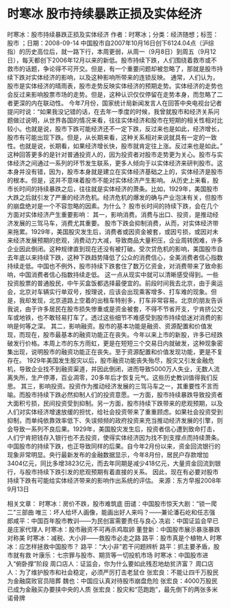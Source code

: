 # 时寒冰  股市持续暴跌正损及实体经济

时寒冰：股市持续暴跌正损及实体经济
作者：时寒冰；分类：经济随想；标签：股市 ；日期：2008-09-14
中国股市自2007年10月16日创下6124.04点（沪综指）的历史高位后，就一路下行，本周更弱，从周一（9月8日）到周五（9月12日），每天都创下2006年12月以来的新低。股市持续下跌，人们围绕着救市或不救市的话题，争论得不可开交。但是，有一个重要问题却被忽略了，那就是股市持续下跌对实体经济的影响，以及这种影响所带来的连锁反映。
通常，人们认为，股市是实体经济的晴雨表，股市走势反映实体经济的预期走势。实体经济的走势也会反过来影响股票市场的走势。但是，这种认识仅仅停留在走势本身，而忽略了二者更深的内在联动性。
今年7月份，国家统计局新闻发言人在回答中央电视台记者提问时说：“如果我没记错的话，在去年一季度的时候，我曾就股市和经济关系问题做过说明，从世界各国的情况来看，往往实体经济和股市在短期的相关性相对比较小。也就是说，股市下跌可能经济还不一定下跌，反过来也是如此，经济增长，股市有可能出现下跌。但是，从长期来看，这种关系相对来说就具有一定的一致性。也就是说，长期看，如果经济增长快，股市就肯定往上涨。反过来也是如此。”
这种回答更多的是针对普通投资人的，因为投资者对股市走势更为关心。股市与实体经济之间通过一系列的环节发生联系，更多人倾向于以实体经济来研判股市。这本身并没有错，因为，股市本身就是建立在实体经济基础之上的，实体经济是股市的根本。但是，这并不意味着股市不能对实体经济产生影响。
从历史上来看，股市长时间的持续暴跌之后，往往就是实体经济的萧条。比如，1929年，美国股市大跌之后就引发了严重的经济危机。经济危机的爆发的确与产业泡沫有关，但股市的崩盘绝对是一个不容忽略的因素。为什么？
股市长时间的持续下跌，会在几个方面对实体经济产生重要影响：
其一，影响消费。消费与出口、投资，是推动经济发展的三驾马车，消费尤其重要。
股市下跌会抑制消费，从而，对实体经济带来拖累。1929年，美国股灾发生后，消费者或因资金被套，或因亏损，或因对未来经济发展预期的悲观，消费动力大减，导致商品大量积压，企业周转困难，许多企业因此倒闭。这种规律直到现在还没有被打破。受次贷危机的影响，美国股市自去年底以来持续下跌，这种下跌趋势降低了公众的消费信心，全美消费者信心指数持续走低。中国也不例外，股市持续下跌套住了数万亿资金，对消费带来了致命影响，中国消费者信心指数持续走低。
这一点从现实中就可以清晰感受得到。一些投资股票的普通股民，中午买盒饭都选择最便宜的。前段时间我去北京，由于奥运会，北京对车辆实行单双号，按理说，应该会出现乘客增多、打车难的现象。但是，我却发现，北京道路上空着的出租车特别多，打车非常容易。北京的朋友告诉我说，由于许多居民在股市损失惨重或是资金被套，不得不节省开支，宁肯挤公交车或地铁，也不敢轻易打车了。透过这些细节不难感受到股市持续低迷对消费的影响是何等之深。
其二，影响融资。股市的基本功能是融资、资源配置和价值发现，而现在，股市最基本的融资功能正在丧失。今年以来上市的新股，许多已经跌破发行价格。本周上市的东方雨虹，更是在短短三个交易日内就破发，这种现象密集出现，说明股市的融资功能正在丧失。至于资源配置和价值发现功能，更是不复存在。
1929年美国发生股灾以后，股市融资功能丧失殆尽，股灾又引发金融危机，导致企业找不到融资渠道，并因此倒闭，进而导致5000万人失业，无数人流离失所，生产停滞，百业凋零，20多年后才恢复元气。这些历史教训值得我们反思。
其三，影响投资。投资作为推动经济发展的三驾马车之一，其重要性不言而喻。而股市持续下跌必然抑制人们的投资意愿。一方面，股市持续暴跌导致投资者大面积亏损，民间投资受到抑制。另一方面，股市持续下跌带来的悲观预期，以及人们对实体经济增速放缓的担忧，给社会投资带来了重重顾虑。如果社会投资受到抑制，而单纯依靠效率低下、失误频频的政府投资来充当推动经济发展的引擎，则会导致一系列不良后果。1929年，美国股灾发生后，投资者信心遭到致命打击，人们宁肯把钱存入银行也不去投资，使得实体经济因为找不到支撑点而持续萧条。
中国股市的持续下跌，也正导致同样的后果。自今年2月份以来，资金回流银行的现象非常明显。央行最新发布的金融数据显示，今年8月份，居民户存款增加3404亿元，同比多增3823亿元，而去年同期是减少418亿元，大量资金回流到银行，与股市持续下跌引发的悲观预期有着直接的关系。
因此，现在有必要对股市持续下跌有可能给实体经济带来的影响作出系统的评估。
来源：东方早报2008年9月13日

相关文章：
时寒冰：房价不跌，股市难筑底
田谴：中国股市惊天大剧：“锁一爬二”三部曲
唯三：坏人给坏人画像，能画出好人来吗？——兼论潘石屹和任志强
郎咸平：中国百年股市教训——为民创富需要责任与良心
冼岩：中国证监会早已是庄家代理人
时寒冰：股市融资不可再杀鸡取卵
董登新：中国股市展示暴涨暴跌对称美
时寒冰：减税、大小非——救股市必走之路
路平：股市真是个植物人
时寒冰：应怎样拯救中国股市？
路平：“大小非”若干问题辨析
路平：抓主要矛盾，股市就有救
叶康乐：七宗罪与股市、期货等一切投机市场
时寒冰：中国股市进入“俯卧撑”阶段
周口店人：证监会，你为什么要如此残忍地劫贫济富？
周口店人：为了维护股市和社会稳定，必须严厉打击老鼠仓
张宏良：不能让四千万股民为金融腐败官员陪葬
魏也：中国应认真对待股市崩盘危险
张宏良：4000万股民已成为金融买办要挟中央的人质
张宏良：股灾和“范跑跑”，最先倒下的两张多米诺骨牌
